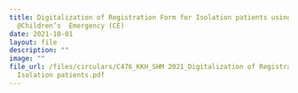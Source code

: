 ```yaml
---
title: Digitalization of Registration Form for Isolation patients using FormSG
  @Children’s  Emergency (CE)
date: 2021-10-01
layout: file
description: ""
image: ""
file_url: /files/circulars/C476_KKH_SHM 2021_Digitalization of Registration Form for
  Isolation patients.pdf
---
```


